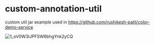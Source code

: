 # custom-annotation-util
custom util jar example used in https://github.com/rushikesh-patil/color-demo-service


![1_oV0W3lJPFSW6bhgYnk2yCQ](https://user-images.githubusercontent.com/39215946/209475365-cefa1352-218f-4ea5-838e-7c0beb4d3ec0.png)
